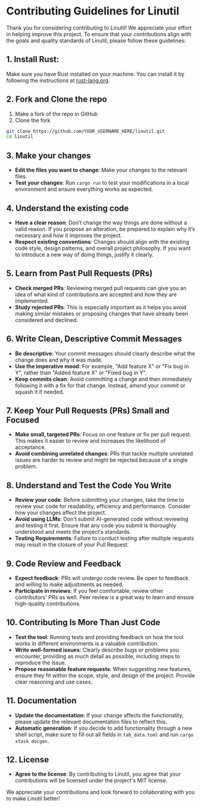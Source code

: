 # Contributing Guidelines for Linutil

Thank you for considering contributing to Linutil! We appreciate your effort in helping improve this project. To ensure that your contributions align with the goals and quality standards of Linutil, please follow these guidelines:

## 1. **Install Rust**: 

Make sure you have Rust installed on your machine. You can install it by following the instructions at [rust-lang.org](https://www.rust-lang.org/tools/install).

## 2. **Fork and Clone the repo**

1. Make a fork of the repo in GitHub
2. Clone the fork
```bash
git clone https://github.com/YOUR_USERNAME_HERE/linutil.git
cd linutil
   ```

## 3. Make your changes

- **Edit the files you want to change**: Make your changes to the relevant files.
- **Test your changes**: Run `cargo run` to test your modifications in a local environment and ensure everything works as expected.

## 4. Understand the existing code

- **Have a clear reason**: Don’t change the way things are done without a valid reason. If you propose an alteration, be prepared to explain why it’s necessary and how it improves the project.
- **Respect existing conventions**: Changes should align with the existing code style, design patterns, and overall project philosophy. If you want to introduce a new way of doing things, justify it clearly.

## 5. Learn from Past Pull Requests (PRs)

- **Check merged PRs**: Reviewing merged pull requests can give you an idea of what kind of contributions are accepted and how they are implemented.
- **Study rejected PRs**: This is especially important as it helps you avoid making similar mistakes or proposing changes that have already been considered and declined.

## 6. Write Clean, Descriptive Commit Messages

- **Be descriptive**: Your commit messages should clearly describe what the change does and why it was made.
- **Use the imperative mood**: For example, "Add feature X" or "Fix bug in Y", rather than "Added feature X" or "Fixed bug in Y".
- **Keep commits clean**: Avoid committing a change and then immediately following it with a fix for that change. Instead, amend your commit or squash it if needed.

## 7. Keep Your Pull Requests (PRs) Small and Focused

- **Make small, targeted PRs**: Focus on one feature or fix per pull request. This makes it easier to review and increases the likelihood of acceptance.
- **Avoid combining unrelated changes**: PRs that tackle multiple unrelated issues are harder to review and might be rejected because of a single problem.

## 8. Understand and Test the Code You Write

- **Review your code**: Before submitting your changes, take the time to review your code for readability, efficiency and performance. Consider how your changes affect the project.
- **Avoid using LLMs**: Don't submit AI-generated code without reviewing and testing it first. Ensure that any code you submit is thoroughly understood and meets the project's standards.
- **Testing Requirements**: Failure to conduct testing after multiple requests may result in the closure of your Pull Request.

## 9. Code Review and Feedback

- **Expect feedback**: PRs will undergo code review. Be open to feedback and willing to make adjustments as needed.
- **Participate in reviews**: If you feel comfortable, review other contributors' PRs as well. Peer review is a great way to learn and ensure high-quality contributions.

## 10. Contributing Is More Than Just Code

- **Test the tool**: Running tests and providing feedback on how the tool works in different environments is a valuable contribution.
- **Write well-formed issues**: Clearly describe bugs or problems you encounter, providing as much detail as possible, including steps to reproduce the issue.
- **Propose reasonable feature requests**: When suggesting new features, ensure they fit within the scope, style, and design of the project. Provide clear reasoning and use cases.

## 11. Documentation

- **Update the documentation**: If your change affects the functionality, please update the relevant documentation files to reflect this.
- **Automatic generation**: If you decide to add functionality through a new shell script, make sure to fill out all fields in `tab_data.toml` and run `cargo xtask docgen`.

## 12. License

- **Agree to the license**: By contributing to Linutil, you agree that your contributions will be licensed under the project's MIT license.

We appreciate your contributions and look forward to collaborating with you to make Linutil better!

